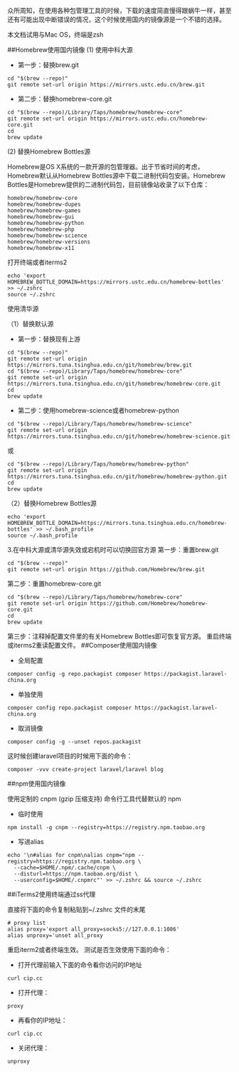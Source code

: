 众所周知，在使用各种包管理工具的时候，下载的速度简直慢得跟蜗牛一样，甚至还有可能出现中断错误的情况，这个时候使用国内的镜像源是一个不错的选择。

本文档试用与Mac OS，终端是zsh

##Homebrew使用国内镜像
(1) 使用中科大源

* 第一步：替换brew.git
```shell
cd "$(brew --repo)"
git remote set-url origin https://mirrors.ustc.edu.cn/brew.git
```
* 第二步：替换homebrew-core.git
```shell
cd "$(brew --repo)/Library/Taps/homebrew/homebrew-core"
git remote set-url origin https://mirrors.ustc.edu.cn/homebrew-core.git
cd 
brew update
```

(2) 替换Homebrew Bottles源

Homebrew是OS X系统的一款开源的包管理器。出于节省时间的考虑，Homebrew默认从Homebrew Bottles源中下载二进制代码包安装。Homebrew Bottles是Homebrew提供的二进制代码包，目前镜像站收录了以下仓库：

```
homebrew/homebrew-core
homebrew/homebrew-dupes
homebrew/homebrew-games
homebrew/homebrew-gui
homebrew/homebrew-python
homebrew/homebrew-php
homebrew/homebrew-science
homebrew/homebrew-versions
homebrew/homebrew-x11
```
打开终端或者iterms2
```shell
echo 'export HOMEBREW_BOTTLE_DOMAIN=https://mirrors.ustc.edu.cn/homebrew-bottles' >> ~/.zshrc
source ~/.zshrc
```

使用清华源

（1）替换默认源
* 第一步：替换现有上游
```shell
cd "$(brew --repo)"
git remote set-url origin https://mirrors.tuna.tsinghua.edu.cn/git/homebrew/brew.git
cd "$(brew --repo)/Library/Taps/homebrew/homebrew-core"
git remote set-url origin https://mirrors.tuna.tsinghua.edu.cn/git/homebrew/homebrew-core.git
cd 
brew update
```
* 第二步：使用homebrew-science或者homebrew-python

```shell
cd "$(brew --repo)/Library/Taps/homebrew/homebrew-science"
git remote set-url origin https://mirrors.tuna.tsinghua.edu.cn/git/homebrew/homebrew-science.git
```
或

```shell
cd "$(brew --repo)/Library/Taps/homebrew/homebrew-python"
git remote set-url origin https://mirrors.tuna.tsinghua.edu.cn/git/homebrew/homebrew-python.git
cd 
brew update
```
（2）替换Homebrew Bottles源

```shell
echo 'export HOMEBREW_BOTTLE_DOMAIN=https://mirrors.tuna.tsinghua.edu.cn/homebrew-bottles' >> ~/.bash_profile
source ~/.bash_profile
```

3.在中科大源或清华源失效或宕机时可以切换回官方源
第一步：重置brew.git

```shell
cd "$(brew --repo)"
git remote set-url origin https://github.com/Homebrew/brew.git
```
第二步：重置homebrew-core.git

```shell
cd "$(brew --repo)/Library/Taps/homebrew/homebrew-core"
git remote set-url origin https://github.com/Homebrew/homebrew-core.git
cd
brew update
```
第三步：注释掉配置文件里的有关Homebrew Bottles即可恢复官方源。 重启终端或iterms2重读配置文件。
##Composer使用国内镜像

* 全局配置

```shell
composer config -g repo.packagist composer https://packagist.laravel-china.org
```

* 单独使用

```shell
composer config repo.packagist composer https://packagist.laravel-china.org
```

* 取消镜像

```shell
composer config -g --unset repos.packagist
```
这时候创建laravel项目的时候用下面的命令：
```shell
composer -vvv create-project laravel/laravel blog
```
##npm使用国内镜像

使用定制的 cnpm (gzip 压缩支持) 命令行工具代替默认的 npm

* 临时使用

```shell
npm install -g cnpm --registry=https://registry.npm.taobao.org
```

* 写进alias

```shell
echo '\n#alias for cnpm\nalias cnpm="npm --registry=https://registry.npm.taobao.org \
  --cache=$HOME/.npm/.cache/cnpm \
  --disturl=https://npm.taobao.org/dist \
  --userconfig=$HOME/.cnpmrc"' >> ~/.zshrc && source ~/.zshrc
```
##iTerms2使用终端通过ss代理

直接将下面的命令复制粘贴到~/.zshrc 文件的末尾

```shell
# proxy list
alias proxy='export all_proxy=socks5://127.0.0.1:1086'
alias unproxy='unset all_proxy
```

重启iterm2或者终端生效。
测试是否生效使用下面的命令：

* 打开代理前输入下面的命令看你访问的IP地址

```shell
curl cip.cc
```

* 打开代理：

```
proxy
```

* 再看你的IP地址：

```shell
curl cip.cc
```

* 关闭代理：

```shell
unproxy
```


